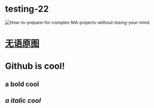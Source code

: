 # testing-22
![How-to-prepare-for-complex-MA-projects-without-losing-your-mind](https://github.com/dorminpartyschool/testing-22/assets/118793203/7eb86a1a-5a07-4b5a-8f17-97c90e6f5c79)
# [无语原图](https://www.demandgen.com/wp-content/uploads/2014/09/How-to-prepare-for-complex-MA-projects-without-losing-your-mind.png)
# Github is cool!
## **a bold cool**
## *a italic cool*
